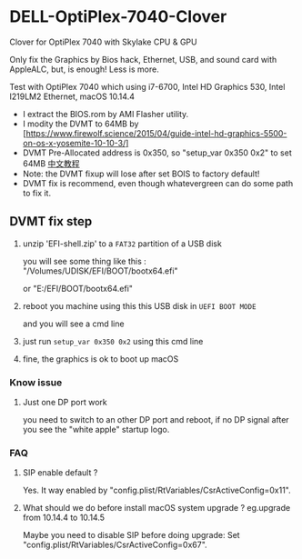 # DELL-OptiPlex-7040-Clover
Clover for OptiPlex 7040 with Skylake CPU & GPU

Only fix the Graphics by Bios hack, Ethernet, USB, and sound card with AppleALC, but, is enough! Less is more.

Test with OptiPlex 7040 which using i7-6700, Intel HD Graphics 530, Intel I219LM2 Ethernet, macOS 10.14.4

- I extract the BIOS.rom by AMI Flasher utility.
- I modity the DVMT to 64MB by [https://www.firewolf.science/2015/04/guide-intel-hd-graphics-5500-on-os-x-yosemite-10-10-3/]
- DVMT Pre-Allocated address is 0x350, so "setup_var 0x350 0x2" to set 64MB [中文教程](https://zhuanlan.zhihu.com/p/39798235)
- Note: the DVMT fixup will lose after set BOIS to factory default!
- DVMT fix is recommend, even though whatevergreen can do some path to fix it.

## DVMT fix step
1. unzip 'EFI-shell.zip' to a `FAT32` partition of a USB disk
   
   you will see some thing like this : "/Volumes/UDISK/EFI/BOOT/bootx64.efi" 
   
   or "E:/EFI/BOOT/bootx64.efi" 
2. reboot you machine using this this USB disk in `UEFI BOOT MODE`
   
   and you will see a cmd line
3. just run `setup_var 0x350 0x2` using this cmd line

4. fine, the graphics is ok to boot up macOS

### Know issue 
1. Just one DP port work
   
   you need to switch to an other DP port and reboot, if no DP signal after you see the "white apple" startup logo.

### FAQ
1. SIP enable default ?

   Yes. It way enabled by "config.plist/RtVariables/CsrActiveConfig=0x11".
2. What should we do before install macOS system upgrade ? eg.upgrade from 10.14.4 to 10.14.5
  
   Maybe you need to disable SIP before doing upgrade: Set "config.plist/RtVariables/CsrActiveConfig=0x67".

